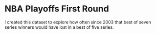 # NBA Playoffs First Round
I created this dataset to explore how often since 2003 that best of seven series winners would have lost in a best of five series.
